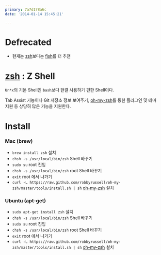 ```yaml
---
primary: 7a7d178a6c
date: '2014-01-14 15:45:21'

---
```


# Defrecated

- 현재는 [zsh]보다는 [fish]를 더 추천


# [zsh] : Z Shell

`Un*x`의 기본 Shell인 `bash`보다 한결 사용하기 편한 Shell이다.

Tab Assist 기능이나 Git 저장소 정보 보여주기, [oh-my-zsh]를 통한 플러그인 및 테마 지원 등 상당히 많은 기능을 지원한다.


# Install

### Mac (brew)

- `brew install zsh` 설치
- `chsh -s /usr/local/bin/zsh` Shell 바꾸기
- `sudo su` root 진입
- `chsh -s /usr/local/bin/zsh` root Shell 바꾸기
- `exit` root 에서 나가기
- `curl -L https://raw.github.com/robbyrussell/oh-my-zsh/master/tools/install.sh | sh` [oh-my-zsh] 설치

### Ubuntu (apt-get)

- `sudo apt-get install zsh` 설치
- `chsh -s /usr/local/bin/zsh` Shell 바꾸기
- `sudo su` root 진입
- `chsh -s /usr/local/bin/zsh` root Shell 바꾸기
- `exit` root 에서 나가기
- `curl -L https://raw.github.com/robbyrussell/oh-my-zsh/master/tools/install.sh | sh` [oh-my-zsh] 설치



[fish]: fish.md
[zsh]: http://www.zsh.org
[oh-my-zsh]: https://github.com/robbyrussell/oh-my-zsh